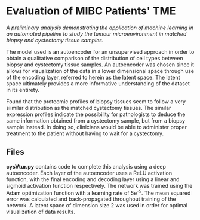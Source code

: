 # Evaluation of MIBC Patients' TME
<i>A preliminary analysis demonstrating the application of machine learning in an automated pipeline to study the tumour microenvironment in matched biopsy and cystectomy tissue samples.</i>

The model used is an autoencoder for an unsupervised approach in order to obtain a qualitative comparison of the distribution of cell types between biopsy and cystectomy tissue samples. An autoencoder was chosen since it allows for visualization of the data in a lower dimensional space through use of the encoding layer, referred to herein as the latent space. The latent space ultimately provides a more informative understanding of the dataset in its entirety.

Found that the proteomic profiles of biopsy tissues seem to follow a very siimilar distribution as the matched cystectomy tissues. The similar expression profiles indicate the possibility for pathologists to deduce the same information obtained from a cystectomy sample, but from a biopsy sample instead. In doing so, clinicians would be able to administer proper treatment to the patient without having to wait for a cystectomy.

## Files
<b>cysVtur.py</b> contains code to complete this analysis using a deep autoencoder. Each layer of the autoencoder uses a ReLU activation function, with the final encoding and decoding layer using a linear and sigmoid activation function respectively. The network was trained using the Adam optimization function with a learning rate of 5e<sup>-5</sup>. The mean squared error was calculated and back-propagated throughout training of the network. A latent space of dimension size 2 was used in order for optimal visualization of data results.
